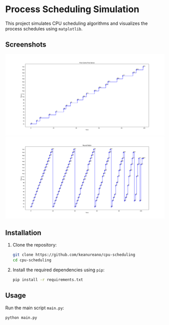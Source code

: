 # Process Scheduling Simulation

This project simulates CPU scheduling algorithms and visualizes the process schedules using `matplotlib`.

## Screenshots

![First Come First Serve](firstcomefirstserve.png)
![Round Robin](roundrobin.png)

## Installation

1. Clone the repository:

   ```bash
   git clone https://github.com/keanureano/cpu-scheduling
   cd cpu-scheduling
   ```

2. Install the required dependencies using `pip`:

   ```bash
   pip install -r requirements.txt
   ```

## Usage

Run the main script `main.py`:

```bash
python main.py
```
